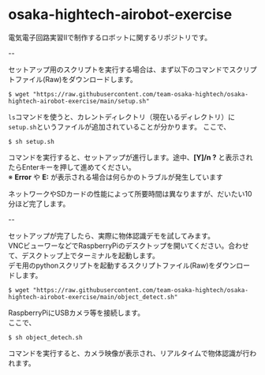 # osaka-hightech-airobot-exercise
電気電子回路実習Ⅱで制作するロボットに関するリポジトリです。

--

セットアップ用のスクリプトを実行する場合は、まず以下のコマンドでスクリプトファイル(Raw)をダウンロードします。
```
$ wget "https://raw.githubusercontent.com/team-osaka-hightech/osaka-hightech-airobot-exercise/main/setup.sh"
```

`ls`コマンドを使うと、カレントディレクトリ（現在いるディレクトリ）に`setup.sh`というファイルが追加されていることが分かります。
ここで、
```
$ sh setup.sh
```
コマンドを実行すると、セットアップが進行します。途中、**[Y]/n ?** と表示されたらEnterキーを押して進めてください。  
※ **Error** や **E:** が表示される場合は何らかのトラブルが発生しています

ネットワークやSDカードの性能によって所要時間は異なりますが、だいたい10分ほど完了します。

--

セットアップが完了したら、実際に物体認識デモを試してみます。  
VNCビューワーなどでRaspberryPiのデスクトップを開いてください。合わせて、デスクトップ上でターミナルを起動します。  
デモ用のpythonスクリプトを起動するスクリプトファイル(Raw)をダウンロードします。
```
$ wget "https://raw.githubusercontent.com/team-osaka-hightech/osaka-hightech-airobot-exercise/main/object_detect.sh"
```

RaspberryPiにUSBカメラ等を接続します。  
ここで、
```
$ sh object_detech.sh
```
コマンドを実行すると、カメラ映像が表示され、リアルタイムで物体認識が行われます。

